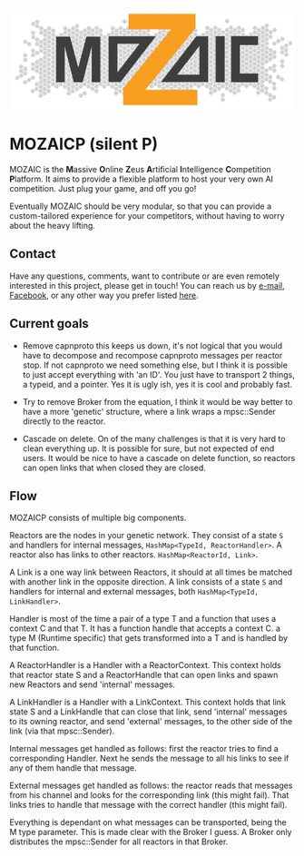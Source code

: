<p align="center"><img src="/resources/Design%205.PNG" alt="MOZAICP"/></p>

# MOZAICP (silent P)

MOZAIC is the **M**assive **O**nline **Z**eus **A**rtificial **I**ntelligence **C**ompetition **P**latform.
It aims to provide a flexible platform to host your very own AI competition. Just plug your game, and off you go!

Eventually MOZAIC should be very modular, so that you can provide a custom-tailored experience for your competitors, without having to worry about the heavy lifting.

## Contact

Have any questions, comments, want to contribute or are even remotely interested in this project, please get in touch!
You can reach us by [e-mail](mailto:bottlebats@zeus.ugent.be), [Facebook](https://www.facebook.com/zeus.wpi), or any other way you prefer listed [here](https://zeus.ugent.be/about/).

## Current goals

- Remove capnproto this keeps us down, it's not logical that you would have to decompose and recompose capnproto messages per reactor stop. If not capnproto we need something else, but I think it is possible to just accept everything with 'an ID'. You just have to transport 2 things, a typeid, and a pointer. Yes it is ugly ish, yes it is cool and probably fast.

- Try to remove Broker from the equation, I think it would be way better to have a more 'genetic' structure, where a link wraps a mpsc::Sender<M> directly to the reactor.

- Cascade on delete. On of the many challenges is that it is very hard to clean everything up. It is possible for sure, but not expected of end users. It would be nice to have a cascade on delete function, so reactors can open links that when closed they are closed.

## Flow

MOZAICP consists of multiple big components.

Reactors are the nodes in your genetic network. They consist of a state `S` and handlers for internal messages, `HashMap<TypeId, ReactorHandler>`. A reactor also has links to other reactors. `HashMap<ReactorId, Link>`.

A Link is a one way link between Reactors, it should at all times be matched with another link in the opposite direction. A link consists of a state `S` and handlers for internal and external messages, both `HashMap<TypeId, LinkHandler>`.

Handler is most of the time a pair of a type T and a function that uses a context C and that T. It has a function handle that accepts a context C. a type M (Runtime specific) that gets transformed into a T and is handled by that function.

A ReactorHandler is a Handler with a ReactorContext. This context holds that reactor state S and a ReactorHandle that can open links and spawn new Reactors and send 'internal' messages.

A LinkHandler is a Handler with a LinkContext. This context holds that link state S and a LinkHandle that can close that link, send 'internal' messages to its owning reactor, and send 'external' messages, to the other side of the link (via that mpsc::Sender<M>).

Internal messages get handled as follows: first the reactor tries to find a corresponding Handler. Next he sends the message to all his links to see if any of them handle that message.

External messages get handled as follows: the reactor reads that messages from his channel and looks for the corresponding link (this might fail). That links tries to handle that message with the correct handler (this might fail).

Everything is dependant on what messages can be transported, being the M type parameter. This is made clear with the Broker I guess.
A Broker only distributes the mpsc::Sender<M> for all reactors in that Broker.
